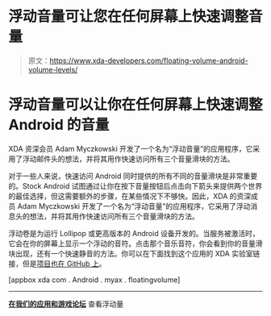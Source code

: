 # 浮动音量可让您在任何屏幕上快速调整音量

> 原文：<https://www.xda-developers.com/floating-volume-android-volume-levels/>

# 浮动音量可以让你在任何屏幕上快速调整 Android 的音量

XDA 资深会员 Adam Myczkowski 开发了一个名为“浮动音量”的应用程序，它采用了浮动邮件头的想法，并将其用作快速访问所有三个音量滑块的方法。

对于一些人来说，快速访问 Android 同时提供的所有不同的音量滑块是非常重要的。Stock Android 试图通过让你在按下音量按钮后点击向下箭头来提供两个世界的最佳选择，但这需要额外的步骤，在某些情况下不够快。因此，XDA 的资深成员 Adam Myczkowski 开发了一个名为“浮动音量”的应用程序，它采用了浮动消息头的想法，并将其用作快速访问所有三个音量滑块的方法。

浮动卷是为运行 Lollipop 或更高版本的 Android 设备开发的。当服务被激活时，它会在你的屏幕上显示一个浮动的音符。点击那个音乐音符，你会看到你的音量滑块出现，还有一个快速静音的方法。你可以在下面找到这个应用的 XDA 实验室链接，但是[项目也在 GitHub 上](https://github.com/MyczkowskiAdam/FloatingVolume)。

[appbox xda com . Android . myax . floatingvolume]

* * *

[**在我们的应用和游戏论坛**](https://forum.xda-developers.com/android/apps-games/app-floating-volume-1-0-2-beta-t3780706) 查看浮动量